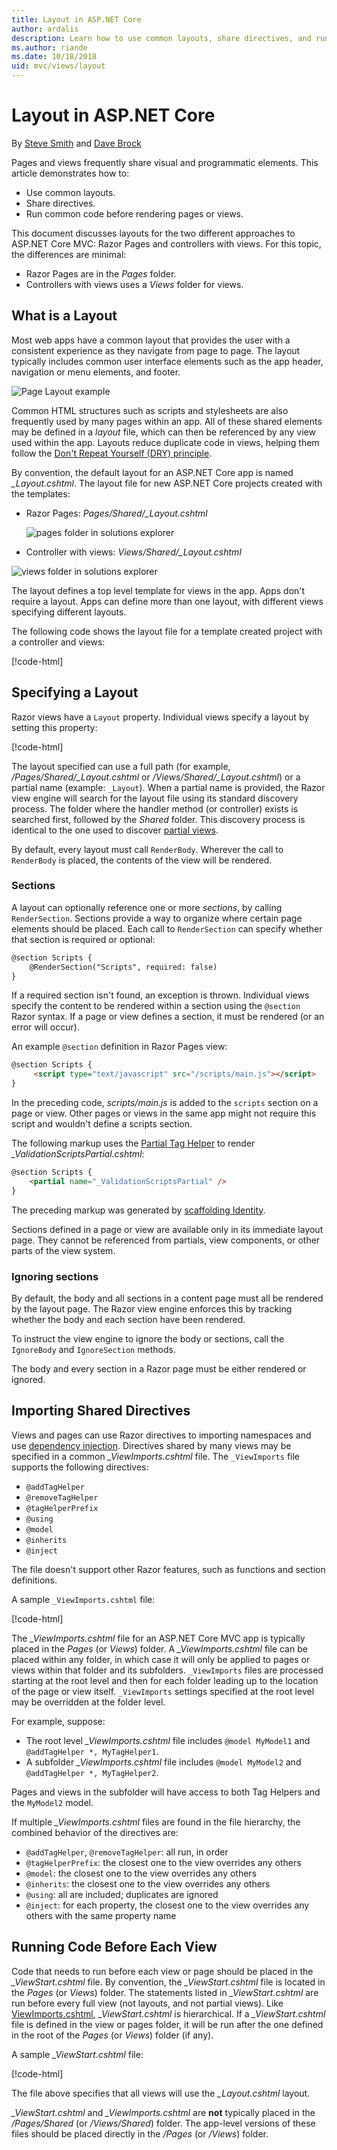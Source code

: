 ```yaml
---
title: Layout in ASP.NET Core
author: ardalis
description: Learn how to use common layouts, share directives, and run common code before rendering views in an ASP.NET Core app.
ms.author: riande
ms.date: 10/18/2018
uid: mvc/views/layout
---
```

# Layout in ASP.NET Core

By [Steve Smith](https://ardalis.com/) and [Dave Brock](https://twitter.com/daveabrock)

Pages and views frequently share visual and programmatic elements. This article demonstrates how to:

* Use common layouts.
* Share directives.
* Run common code before rendering pages or views.

This document discusses layouts for the two different approaches to ASP.NET Core MVC: Razor Pages and controllers with views. For this topic, the differences are minimal:

* Razor Pages are in the *Pages* folder.
* Controllers with views uses a *Views* folder for views.

## What is a Layout

Most web apps have a common layout that provides the user with a consistent experience as they navigate from page to page. The layout typically includes common user interface elements such as the app header, navigation or menu elements, and footer.

![Page Layout example](layout/_static/page-layout.png)

Common HTML structures such as scripts and stylesheets are also frequently used by many pages within an app. All of these shared elements may be defined in a *layout* file, which can then be referenced by any view used within the app. Layouts reduce duplicate code in views, helping them follow the [Don't Repeat Yourself (DRY) principle](http://deviq.com/don-t-repeat-yourself/).

By convention, the default layout for an ASP.NET Core app is named *_Layout.cshtml*. The layout file for new ASP.NET Core projects created with the templates:

* Razor Pages: *Pages/Shared/_Layout.cshtml*

  ![pages folder in solutions explorer](layout/_static/rp-web-project-views.png)

* Controller with views: *Views/Shared/_Layout.cshtml*

 ![views folder in solutions explorer](layout/_static/mvc-web-project-views.png)

The layout defines a top level template for views in the app. Apps don't require a layout. Apps can define more than one layout, with different views specifying different layouts.

The following code shows the layout file for a template created project with a controller and views:

[!code-html[](~/common/samples/WebApplication1/Views/Shared/_Layout.cshtml?highlight=44,72)]

## Specifying a Layout

Razor views have a `Layout` property. Individual views specify a layout by setting this property:

[!code-html[](../../common/samples/WebApplication1/Views/_ViewStart.cshtml?highlight=2)]

The layout specified can use a full path (for example, */Pages/Shared/_Layout.cshtml* or */Views/Shared/_Layout.cshtml*) or a partial name (example: `_Layout`). When a partial name is provided, the Razor view engine will search for the layout file using its standard discovery process. The folder where the handler method (or controller) exists is searched first, followed by the *Shared* folder. This discovery process is identical to the one used to discover [partial views](partial.md).

By default, every layout must call `RenderBody`. Wherever the call to `RenderBody` is placed, the contents of the view will be rendered.

<a name="layout-sections-label"></a>

### Sections

A layout can optionally reference one or more *sections*, by calling `RenderSection`. Sections provide a way to organize where certain page elements should be placed. Each call to `RenderSection` can specify whether that section is required or optional:

```html
@section Scripts {
    @RenderSection("Scripts", required: false)
}
```

If a required section isn't found, an exception is thrown. Individual views specify the content to be rendered within a section using the `@section` Razor syntax. If a page or view defines a section, it must be rendered (or an error will occur).

An example `@section` definition in Razor Pages view:

```html
@section Scripts {
     <script type="text/javascript" src="/scripts/main.js"></script>
}
```

In the preceding code, *scripts/main.js* is added to the `scripts` section on a page or view. Other pages or views in the same app might not require this script and wouldn't define a scripts section.

The following markup uses the [Partial Tag Helper](xref:mvc/views/tag-helpers/builtin-th/partial-tag-helper) to render  *_ValidationScriptsPartial.cshtml*:

```html
@section Scripts {
    <partial name="_ValidationScriptsPartial" />
}
```

The preceding markup was generated by [scaffolding Identity](xref:security/authentication/scaffold-identity).

Sections defined in a page or view are available only in its immediate layout page. They cannot be referenced from partials, view components, or other parts of the view system.

### Ignoring sections

By default, the body and all sections in a content page must all be rendered by the layout page. The Razor view engine enforces this by tracking whether the body and each section have been rendered.

To instruct the view engine to ignore the body or sections, call the `IgnoreBody` and `IgnoreSection` methods.

The body and every section in a Razor page must be either rendered or ignored.

<a name="viewimports"></a>

## Importing Shared Directives

Views and pages can use Razor directives to importing namespaces and use [dependency injection](dependency-injection.md). Directives shared by many views may be specified in a common *_ViewImports.cshtml* file. The `_ViewImports` file supports the following directives:

* `@addTagHelper`
* `@removeTagHelper`
* `@tagHelperPrefix`
* `@using`
* `@model`
* `@inherits`
* `@inject`

The file doesn't support other Razor features, such as functions and section definitions.

A sample `_ViewImports.cshtml` file:

[!code-html[](../../common/samples/WebApplication1/Views/_ViewImports.cshtml)]

The *_ViewImports.cshtml* file for an ASP.NET Core MVC app is typically placed in the *Pages* (or *Views*) folder. A *_ViewImports.cshtml* file can be placed within any folder, in which case it will only be applied to pages or views within that folder and its subfolders. `_ViewImports` files are processed starting at the root level and then for each folder leading up to the location of the page or view itself. `_ViewImports` settings specified at the root level may be overridden at the folder level.

For example, suppose:

* The  root level *_ViewImports.cshtml* file includes `@model MyModel1` and `@addTagHelper *, MyTagHelper1`.
* A subfolder  *_ViewImports.cshtml* file includes `@model MyModel2` and `@addTagHelper *, MyTagHelper2`.

Pages and views in the subfolder will have access to both Tag Helpers and the `MyModel2` model.

If multiple *_ViewImports.cshtml* files are found in the file hierarchy, the combined behavior of the directives are:

* `@addTagHelper`, `@removeTagHelper`: all run, in order
* `@tagHelperPrefix`: the closest one to the view overrides any others
* `@model`: the closest one to the view overrides any others
* `@inherits`: the closest one to the view overrides any others
* `@using`: all are included; duplicates are ignored
* `@inject`: for each property, the closest one to the view overrides any others with the same property name

<a name="viewstart"></a>

## Running Code Before Each View

Code that needs to run before each view or page should be placed in the *_ViewStart.cshtml* file. By convention, the *_ViewStart.cshtml* file is located in the *Pages* (or *Views*) folder. The statements listed in *_ViewStart.cshtml* are run before every full view (not layouts, and not partial views). Like [ViewImports.cshtml](xref:mvc/views/layout#viewimports), *_ViewStart.cshtml* is hierarchical. If a *_ViewStart.cshtml* file is defined in the view or pages folder, it will be run after the one defined in the root of the *Pages* (or *Views*) folder (if any).

A sample *_ViewStart.cshtml* file:

[!code-html[](../../common/samples/WebApplication1/Views/_ViewStart.cshtml)]

The file above specifies that all views will use the *_Layout.cshtml* layout.

*_ViewStart.cshtml* and *_ViewImports.cshtml* are **not** typically placed in the */Pages/Shared* (or */Views/Shared*) folder. The app-level versions of these files should be placed directly in the */Pages* (or */Views*) folder.
